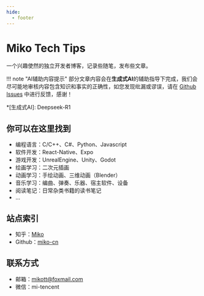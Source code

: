 ```yaml
---
hide:
  - footer
---
```


# Miko Tech Tips

一个兴趣使然的独立开发者博客，记录些随笔，发布些文章。

!!! note "AI辅助内容提示"
    部分文章内容会在**生成式AI**的辅助指导下完成，我们会尽可能地审核内容包含知识和事实的正确性，如您发现纰漏或谬误，请在 [Github Issues](https://github.com/miko-cn/miko-cn.github.io/issues) 中进行反馈，感谢！

*[生成式AI]: Deepseek-R1

## 你可以在这里找到

- 编程语言：C/C++、C#、Python、Javascript
- 软件开发：React-Native、Expo
- 游戏开发：UnrealEngine、Unity、Godot
- 绘画学习：二次元插画
- 动画学习：手绘动画、三维动画（Blender）
- 音乐学习：编曲、弹奏、乐器、宿主软件、设备
- 阅读笔记：日常杂类书籍的读书笔记
- ...

## 站点索引

- 知乎：<a href="https://www.zhihu.com/people/bubblesnewway">Miko</a>
- Github：<a href="https://github.com/miko-cn">miko-cn</a>

## 联系方式

- 邮箱：<a href="mailto:mikott@foxmail.com">mikott@foxmail.com</a>
- 微信：mi-tencent
